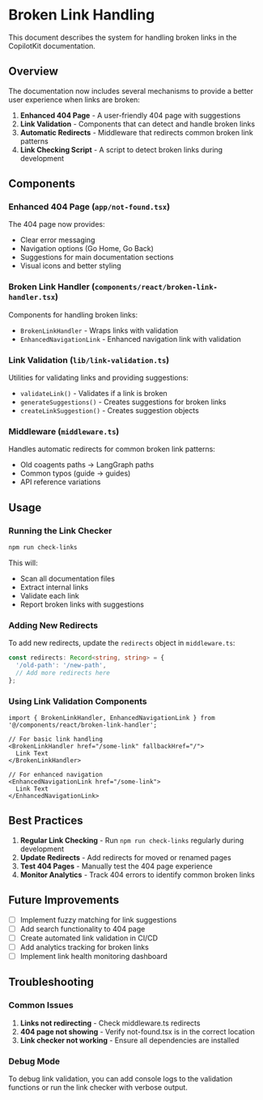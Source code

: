 # Broken Link Handling

This document describes the system for handling broken links in the CopilotKit documentation.

## Overview

The documentation now includes several mechanisms to provide a better user experience when links are broken:

1. **Enhanced 404 Page** - A user-friendly 404 page with suggestions
2. **Link Validation** - Components that can detect and handle broken links
3. **Automatic Redirects** - Middleware that redirects common broken link patterns
4. **Link Checking Script** - A script to detect broken links during development

## Components

### Enhanced 404 Page (`app/not-found.tsx`)

The 404 page now provides:
- Clear error messaging
- Navigation options (Go Home, Go Back)
- Suggestions for main documentation sections
- Visual icons and better styling

### Broken Link Handler (`components/react/broken-link-handler.tsx`)

Components for handling broken links:
- `BrokenLinkHandler` - Wraps links with validation
- `EnhancedNavigationLink` - Enhanced navigation link with validation

### Link Validation (`lib/link-validation.ts`)

Utilities for validating links and providing suggestions:
- `validateLink()` - Validates if a link is broken
- `generateSuggestions()` - Creates suggestions for broken links
- `createLinkSuggestion()` - Creates suggestion objects

### Middleware (`middleware.ts`)

Handles automatic redirects for common broken link patterns:
- Old coagents paths → LangGraph paths
- Common typos (guide → guides)
- API reference variations

## Usage

### Running the Link Checker

```bash
npm run check-links
```

This will:
- Scan all documentation files
- Extract internal links
- Validate each link
- Report broken links with suggestions

### Adding New Redirects

To add new redirects, update the `redirects` object in `middleware.ts`:

```typescript
const redirects: Record<string, string> = {
  '/old-path': '/new-path',
  // Add more redirects here
};
```

### Using Link Validation Components

```tsx
import { BrokenLinkHandler, EnhancedNavigationLink } from '@/components/react/broken-link-handler';

// For basic link handling
<BrokenLinkHandler href="/some-link" fallbackHref="/">
  Link Text
</BrokenLinkHandler>

// For enhanced navigation
<EnhancedNavigationLink href="/some-link">
  Link Text
</EnhancedNavigationLink>
```

## Best Practices

1. **Regular Link Checking** - Run `npm run check-links` regularly during development
2. **Update Redirects** - Add redirects for moved or renamed pages
3. **Test 404 Pages** - Manually test the 404 page experience
4. **Monitor Analytics** - Track 404 errors to identify common broken links

## Future Improvements

- [ ] Implement fuzzy matching for link suggestions
- [ ] Add search functionality to 404 page
- [ ] Create automated link validation in CI/CD
- [ ] Add analytics tracking for broken links
- [ ] Implement link health monitoring dashboard

## Troubleshooting

### Common Issues

1. **Links not redirecting** - Check middleware.ts redirects
2. **404 page not showing** - Verify not-found.tsx is in the correct location
3. **Link checker not working** - Ensure all dependencies are installed

### Debug Mode

To debug link validation, you can add console logs to the validation functions or run the link checker with verbose output.
